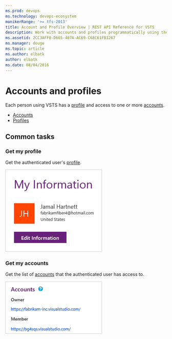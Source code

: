 ```yaml
---
ms.prod: devops
ms.technology: devops-ecosystem
monikerRange: '>= tfs-2013'
title: Account and Profile Overview | REST API Reference for VSTS
description: Work with accounts and profiles programmatically using the REST APIs for VSTS.
ms.assetid: 2CC3AFF0-D665-407A-AC69-C68C61FB3267
ms.manager: douge
ms.topic: article
ms.author: elbatk
author: elbatk
ms.date: 08/04/2016
---
```


# Accounts and profiles

Each person using VSTS has a [profile](./profiles.md) and access to one or more [accounts](./accounts.md).

* [Accounts](./accounts.md)
* [Profiles](./profiles.md)

## Common tasks

### Get my profile

Get the authenticated user's [profile](./profiles.md).

<img alt="A profile" src="./_img/profile.png" style="border: 1px solid #CCCCCC" />

### Get my accounts

Get the list of [accounts](./accounts.md) that the authenticated user has access to.

<img alt="The accounts" src="./_img/accounts.png" style="border: 1px solid #CCCCCC" />

